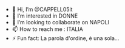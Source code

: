 - 👋 Hi, I’m @CAPPELL05it
- 👀 I’m interested in DONNE
- 💞️ I’m looking to collaborate on NAPOLI
- 📫 How to reach me : ITALIA
- ⚡ Fun fact: La parola d'ordine, è una sola...

<!---
CAPPELL05it/CAPPELL05it is a ✨ special ✨ repository because its `README.md` (this file) appears on your GitHub profile.
You can click the Preview link to take a look at your changes.
--->
